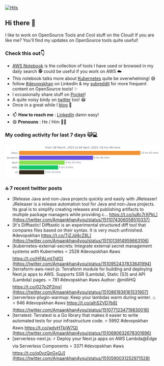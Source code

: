 [![Hits](https://hits.seeyoufarm.com/api/count/incr/badge.svg?url=https%3A%2F%2Fgithub.com%2Fakhan4u%2Fhit-counter&count_bg=%2379C83D&title_bg=%23555555&icon=&icon_color=%23E7E7E7&title=visits&edge_flat=false)](https://hits.seeyoufarm.com)

## Hi there 👋

I like to work on OpenSource Tools and Cool stuff on the Cloud! If you are like me? You'll find my updates on OpenSource tools quite useful!

### Check this out👇

* [AWS Notebook](https://histre.com/public/notebooks/dnllyanu/aws/) is the collection of tools I have used or browsed in my daily search 🕵️ could be useful if you work on AWS ☁️
* This notebook talks more about [Kubernetes](https://histre.com/public/notebooks/6uxdvo3y/kubernetes/) quite be overwhelming! 😅
* follow [#devopskhan](https://www.linkedin.com/feed/hashtag/devopskhan/) on LinkedIn & my [subreddit](https://www.reddit.com/r/devopskhan/) for more frequent content on OpenSource tools! ✨
* I occasionally share stuff on [Pocket](https://getpocket.com/@ej6g8d1dp2829A16a9Tf5d4T6bAMp3d8791rejDe86yem3bm4e14ex4fT4dluk29)!
* A quite noisy birdy on [twitter](https://twitter.com/Amaankhan4you) too! 😂
* Once in a great while I [blog](https://linuxparrot.com/) 😬


- 📫 **How to reach me** : [LinkedIn](https://www.linkedin.com/in/amaan-khan-linux-ninja) damn easy!
- 😄 **Pronouns** : He / Him 🤷‍♂️

### My coding activity for last 7 days 🐱💻

<img src="https://github.com/akhan4u/akhan4u/blob/main/images/stat.svg" alt="Amaan's Wakatime Activity!"/>

### 🔝 7 recent twitter posts
<!-- DEVDOJO:START -->
- [Release Java and non-Java projects quickly and easily with JReleaser! JReleaser is a release automation tool for Java and non-Java projects. Its goal is to simplify creating releases and publishing artifacts to multiple package managers while providing c… https://t.co/ju8c7rXPkL](https://twitter.com/Amaankhan4you/status/1511074306058510337)
- [It&#39;s Difftastic! Difftastic is an experimental structured diff tool that compares files based on their syntax. It is very much unfinished. #devopskhan https://t.co/TjZJd4cZ8L](https://twitter.com/Amaankhan4you/status/1511013914959663106)
- [kubernetes-external-secrets: Integrate external secret management systems with Kubernetes
⭐️ 2528
#devopskhan #aws
https://t.co/HFALmt7jdO](https://twitter.com/Amaankhan4you/status/1510952437833641994)
- [terraform-aws-next-js: Terraform module for building and deploying Next.js apps to AWS. Supports SSR &lpar;Lambda&rpar;, Static &lpar;S3&rpar; and API &lpar;Lambda&rpar; pages.
⭐️ 781
#devopskhan #aws
Author: @milliHQ
https://t.co/027p2P2ins](https://twitter.com/Amaankhan4you/status/1510861836161531907)
- [serverless-plugin-warmup: Keep your lambdas warm during winter. ♨
⭐️ 946
#devopskhan #aws
https://t.co/alhS2VD7b8](https://twitter.com/Amaankhan4you/status/1510771234719830016)
- [terratest:  Terratest is a Go library that makes it easier to write automated tests for your infrastructure code.
⭐️ 5992
#devopskhan #aws
https://t.co/wdyHTkiW7Q](https://twitter.com/Amaankhan4you/status/1510680632678301696)
- [serverless-next.js: ⚡ Deploy your Next.js apps on AWS Lambda@Edge via Serverless Components
⭐️ 3371
#devopskhan #aws
https://t.co/q0vzQnGxQJ](https://twitter.com/Amaankhan4you/status/1510590031252971528)
<!-- DEVDOJO:END -->

<!-- ![Amaan's GitHub stats](https://github-readme-stats.vercel.app/api?username=akhan4u&count_private=true&show_icons=true&hide=contribs) -->
